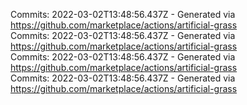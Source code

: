 Commits: 2022-03-02T13:48:56.437Z - Generated via https://github.com/marketplace/actions/artificial-grass
<br>
Commits: 2022-03-02T13:48:56.437Z - Generated via https://github.com/marketplace/actions/artificial-grass
<br>
Commits: 2022-03-02T13:48:56.437Z - Generated via https://github.com/marketplace/actions/artificial-grass
<br>
Commits: 2022-03-02T13:48:56.437Z - Generated via https://github.com/marketplace/actions/artificial-grass
<br>
